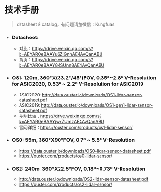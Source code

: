 # 技术手册

> datasheet & catalog，有问题请加微信：Kungfuas

- ### Datasheet:

  - 对比：https://drive.weixin.qq.com/s?k=AEYARQeBAAYu6ZIGnhAE4AvQanABU
  - 黄页：https://drive.weixin.qq.com/s?k=AEYARQeBAAY84SUnn8AE4AvQanABU

- ### OS1: 120m, 360°X(33.2°/45°)FOV, 0.35º~2.8º V-Resolution for ASIC2020, 0.53º ~ 2.2º V-Resolution for ASIC2019

  - ASIC2020:   http://data.ouster.io/downloads/OS1-lidar-sensor-datasheet.pdf
  - ASIC2019:   http://data.ouster.io/downloads/OS1-gen1-lidar-sensor-datasheet.pdf 
  - 差别比较：https://drive.weixin.qq.com/s?k=AEYARQeBAAYjwxZUmzAE4AvQanABU
  - 官网详细：https://ouster.com/products/os1-lidar-sensor/

- ### OS0: 55m, 360°X90°FOV, 0.7º ~ 5.5º V-Resolution

  - https://data.ouster.io/downloads/OS0-lidar-sensor-datasheet.pdf
  - https://ouster.com/products/os0-lidar-sensor/

- ### OS2: 240m, 360°X22.5°FOV, 0.18º~0.73º V-Resolution

  - http://data.ouster.io/downloads/OS2-lidar-sensor-datasheet.pdf
  - https://ouster.com/products/os2-lidar-sensor/

